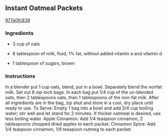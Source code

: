 ## Instant Oatmeal Packets

[977a0fc839](http://www.food.com/recipe/instant-oatmeal-packets-443925)

### Ingredients

 - 3 cup of oats

 - 8 tablespoon of milk, fluid, 1% fat, without added vitamin a and vitamin d

 - 1 tablespoon of sugars, brown

### Instructions

In a blender put 1 cup oats, blend, put in a bowl. Separately blend the nonfat milk. Set out 8 xip-lock bags. In each bag put 1/4 cup of the un-blended oats, then 2 tablespoons oats, then 1 tablespoons of the non-fat milk. After all ingredients are in the bag, zip shut and store in a cool, dry place until ready to use. To Serve: Empty 1 bag into a bowl and add 3/4 cup boiling water; stir well and let stand for 2 minutes. If thicker oatmeal is desired, use less boiling water. Apple Cinnamon: Add 1/4 teaspoon cinnamon, 2 tablespoons chopped dried apples to each packet. Cinnamon Spice: Add 1/4 teaspoon cinnamon, 1/8 teaspoon nutmeg to each packet.